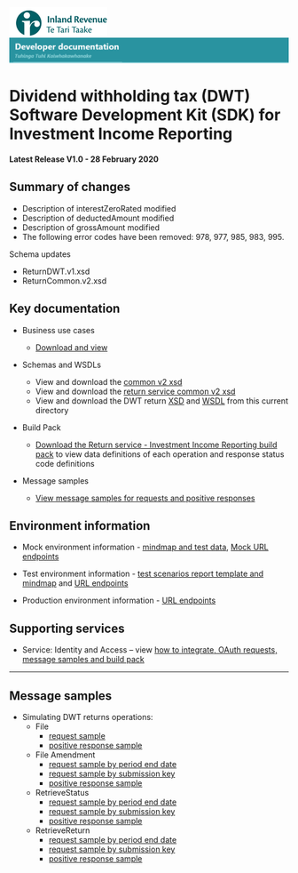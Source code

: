 ![IRD logo](../../Images/IRlogo.gif)
![Software Dev](../../Images/SoftwareDev.png)

# Dividend withholding tax (DWT) Software Development Kit (SDK) for Investment Income Reporting

#### Latest Release V1.0 - 28 February 2020

## Summary of changes

* Description of interestZeroRated modified
* Description of deductedAmount modified
* Description of grossAmount modified
* The following error codes have been removed: 978, 977, 985, 983, 995.

Schema updates

* ReturnDWT.v1.xsd
* ReturnCommon.v2.xsd

## Key documentation

* Business use cases
	* [Download and view](III%20-%20DWT%20-%20GWS%20business%20use%20cases.pdf)
	
* Schemas and WSDLs
	- View and download the [common v2 xsd](../../Common%20XSD/Common.v2.xsd)
	- View and download the [return service common v2 xsd](../../Common%20XSD/ReturnCommon.v2.xsd)
	- View and download the DWT return [XSD](ReturnDWT.v1.xsd) and [WSDL](DWTDevWsdl.wsdl) from this current directory
	
- Build Pack
	- [Download the Return service - Investment Income Reporting build pack](../Gateway%20Services%20Build%20Pack%20-%20Return%20Service%20-%20III.pdf) to view data definitions of each operation and response status code definitions
	
- Message samples
    - [View message samples for requests and positive responses](#message-samples)
	
## Environment information

- Mock environment information - [mindmap and test data](../Test%20Details%20-%20IIR/README.md#mock-environment-information), [Mock URL endpoints](../Test%20Details%20-%20IIR/README.md#mock-environment) 
	
- Test environment information - [test scenarios report template and mindmap](../Test%20Details%20-%20IIR/README.md#test-environment-information) and [URL endpoints](../Test%20Details%20-%20IIR/README.md#test-environment-information)

- Production environment information - [URL endpoints](../Test%20Details%20-%20IIR/README.md#production-environment-information)

## Supporting services

* Service: Identity and Access – view [how to integrate, OAuth requests, message samples and build pack](https://github.com/InlandRevenue/Gateway_Services-Access/tree/master/Identity%20and%20Access)

-----------------

## Message samples

- Simulating DWT returns operations:
    - File
		- [request sample](sample%20messages/DWTFileRequest.xml)
        - [positive response sample](sample%20messages/DWTFileResponse.xml)
	- File Amendment
		- [request sample by period end date](sample%20messages/DWTFileRequestUpdate_PeriodEndDate.xml)
		- [request sample by submission key](sample%20messages/DWTFileRequestUpdate_SubmissionKey.xml)
        - [positive response sample](sample%20messages/DWTFileResponse.xml)
    - RetrieveStatus
	    - [request sample by period end date](sample%20messages/DWTRetrieveStatusRequest_PeriodEndDate.xml)
		- [request sample by submission key](sample%20messages/DWTRetrieveStatusRequest_SubmissionKey.xml)
        - [positive response sample](sample%20messages/DWTRetriveStatusResponse.xml)
    - RetrieveReturn
		- [request sample by period end date](sample%20messages/DWTRetrieveReturnRequest_PeriodEndDate.xml)
		- [request sample by submission key](sample%20messages/DWTRetrieveReturnRequest_SubmissionKey.xml)
        - [positive response sample](sample%20messages/DWTRetrieveReturnResponse.xml)

